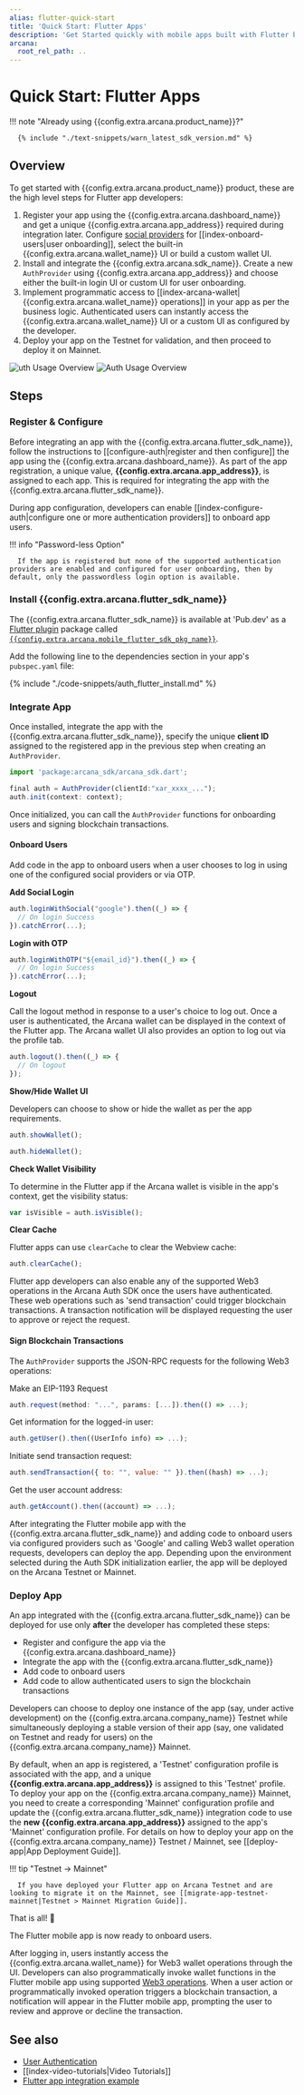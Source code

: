 ```yaml
---
alias: flutter-quick-start
title: 'Quick Start: Flutter Apps'
description: 'Get Started quickly with mobile apps built with Flutter by following these step-by-step instructions. Register the app, obtain a ClientID and then integrate the app with the Arcana Auth SDK.'
arcana:
  root_rel_path: ..
---
```


# Quick Start: Flutter Apps

!!! note "Already using {{config.extra.arcana.product_name}}?"
  
      {% include "./text-snippets/warn_latest_sdk_version.md" %}

## Overview

To get started with {{config.extra.arcana.product_name}} product, these are the high level steps for Flutter app developers:

1. Register your app using the {{config.extra.arcana.dashboard_name}} and get a unique {{config.extra.arcana.app_address}} required during integration later. Configure [social providers]({{page.meta.arcana.root_rel_path}}/concepts/authtype/arcanaauth.md#supported-authentication-mechanisms) for [[index-onboard-users|user onboarding]], select the built-in {{config.extra.arcana.wallet_name}} UI or build a custom wallet UI.
2. Install and integrate the {{config.extra.arcana.sdk_name}}. Create a new `AuthProvider` using {{config.extra.arcana.app_address}} and choose either the built-in login UI or custom UI for user onboarding.
3. Implement programmatic access to [[index-arcana-wallet|{{config.extra.arcana.wallet_name}} operations]] in your app as per the business logic. Authenticated users can instantly access the {{config.extra.arcana.wallet_name}} UI or a custom UI as configured by the developer.
4. Deploy your app on the Testnet for validation, and then proceed to deploy it on Mainnet.

<img class="an-screenshots" src="/img/an_auth_usage_overview_light.png#only-light" alt="uth Usage Overview"/>
<img class="an-screenshots" src="/img/an_auth_usage_overview_dark.png#only-dark" alt="Auth Usage Overview"/>

## Steps

### Register & Configure

Before integrating an app with the {{config.extra.arcana.flutter_sdk_name}}, follow the instructions to [[configure-auth|register and then configure]] the app using the {{config.extra.arcana.dashboard_name}}. As part of the app registration, a unique value, **{{config.extra.arcana.app_address}}**, is assigned to each app. This is required for integrating the app with the {{config.extra.arcana.flutter_sdk_name}}.

During app configuration, developers can enable [[index-configure-auth|configure one or more authentication providers]]  to onboard app users.

!!! info "Password-less Option"

      If the app is registered but none of the supported authentication providers are enabled and configured for user onboarding, then by default, only the passwordless login option is available.

### Install {{config.extra.arcana.flutter_sdk_name}}

The {{config.extra.arcana.flutter_sdk_name}} is available at 'Pub.dev' as a [Flutter plugin](https://docs.flutter.dev/packages-and-plugins/developing-packages) package called [`{{config.extra.arcana.mobile_flutter_sdk_pkg_name}}`](https://pub.dev/packages/arcana_auth_flutter). 

Add the following line to the dependencies section in your app's `pubspec.yaml` file:

{% include "./code-snippets/auth_flutter_install.md" %}

### Integrate App

Once installed, integrate the app with the {{config.extra.arcana.flutter_sdk_name}}, specify the unique **client ID** assigned to the registered app in the previous step when creating an `AuthProvider`.

```javascript
import 'package:arcana_sdk/arcana_sdk.dart';

final auth = AuthProvider(clientId:"xar_xxxx_...");
auth.init(context: context);
```

Once initialized, you can call the `AuthProvider` functions for onboarding users and signing blockchain transactions.

#### Onboard Users

Add code in the app to onboard users when a user chooses to log in using one of the configured social providers or via OTP.  

**Add Social Login**

```js
auth.loginWithSocial("google").then((_) => {
  // On login Success
}).catchError(...);
```

**Login with OTP**

```js
auth.loginWithOTP("${email_id}").then((_) => {
  // On login Success
}).catchError(...);
```

**Logout**

Call the logout method in response to a user's choice to log out.  Once a user is authenticated, the Arcana wallet can be displayed in the context of the Flutter app. The Arcana wallet UI also provides an option to log out via the profile tab.

```js
auth.logout().then((_) => {
  // On logout
});
```

**Show/Hide Wallet UI**

Developers can choose to show or hide the wallet as per the app requirements. 

```js
auth.showWallet();
```

```js
auth.hideWallet();
```

**Check Wallet Visibility**

To determine in the Flutter app if the Arcana wallet is visible in the app's context, get the visibility status:

```js
var isVisible = auth.isVisible();
```

**Clear Cache**

Flutter apps can use `clearCache` to clear the Webview cache:

```js
auth.clearCache();
```

Flutter app developers can also enable any of the supported Web3 operations in the Arcana Auth SDK once the users have authenticated. These web operations such as 'send transaction' could trigger blockchain transactions. A transaction notification will be displayed requesting the user to approve or reject the request.

#### Sign Blockchain Transactions

The `AuthProvider` supports the JSON-RPC requests for the following Web3 operations:

Make an EIP-1193 Request

```js
auth.request(method: "...", params: [...]).then(() => ...);
```

Get information for the logged-in user:

```js
auth.getUser().then((UserInfo info) => ...);
```

Initiate send transaction request:

```js
auth.sendTransaction({ to: "", value: "" }).then((hash) => ...);
```

Get the user account address:

```js
auth.getAccount().then((account) => ...);
```

After integrating the Flutter mobile app with the {{config.extra.arcana.flutter_sdk_name}} and adding code to onboard users via configured providers such as 'Google' and calling Web3 wallet operation requests, developers can deploy the app.  Depending upon the environment selected during the Auth SDK initialization earlier, the app will be deployed on the Arcana Testnet or Mainnet.

### Deploy App

An app integrated with the {{config.extra.arcana.flutter_sdk_name}} can be deployed for use only **after** the developer has completed these steps:

* Register and configure the app via the {{config.extra.arcana.dashboard_name}} 
* Integrate the app with the {{config.extra.arcana.flutter_sdk_name}} 
* Add code to onboard users 
* Add code to allow authenticated users to sign the blockchain transactions

Developers can choose to deploy one instance of the app (say, under active development) on the {{config.extra.arcana.company_name}} Testnet while simultaneously deploying a stable version of their app (say, one validated on Testnet and ready for users) on the {{config.extra.arcana.company_name}} Mainnet.

By default, when an app is registered, a 'Testnet' configuration profile is associated with the app, and a unique **{{config.extra.arcana.app_address}}** is assigned to this 'Testnet' profile. To deploy your app on the {{config.extra.arcana.company_name}} Mainnet, you need to create a corresponding 'Mainnet' configuration profile and update the {{config.extra.arcana.flutter_sdk_name}} integration code to use the **new {{config.extra.arcana.app_address}}** assigned to the app's 'Mainnet' configuration profile. For details on how to deploy your app on the {{config.extra.arcana.company_name}} Testnet / Mainnet, see [[deploy-app|App Deployment Guide]].

!!! tip "Testnet -> Mainnet"

      If you have deployed your Flutter app on Arcana Testnet and are looking to migrate it on the Mainnet, see [[migrate-app-testnet-mainnet|Testnet > Mainnet Migration Guide]].

That is all! :tada:

The Flutter mobile app is now ready to onboard users. 

After logging in, users instantly access the {{config.extra.arcana.wallet_name}} for Web3 wallet operations through the UI. Developers can also programmatically invoke wallet functions in the Flutter mobile app using supported [Web3 operations](#web3-operations). When a user action or programmatically invoked operation triggers a blockchain transaction, a notification will appear in the Flutter mobile app, prompting the user to review and approve or decline the transaction.

## See also

* [User Authentication]({{page.meta.arcana.root_rel_path}}/concepts/authtype/arcanaauth.md)
* [[index-video-tutorials|Video Tutorials]]
* [Flutter app integration example](https://github.com/arcana-network/auth-examples)